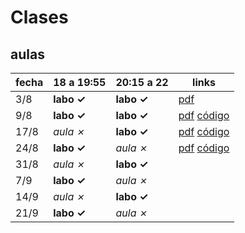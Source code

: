 # Clases

## aulas

  fecha| 18 a 19:55  | 20:15 a 22  |links
-------|-------------|-------------|----------------
  3/8  | **labo ✓**  | **labo ✓**  | [pdf](https://github.com/emilioplatzer/untref-SIyBD-2016/blob/master/pdfs/SIyBD-clase%201.pdf)
  9/8  | **labo ✓**  | **labo ✓**  | [pdf](https://github.com/emilioplatzer/untref-SIyBD-2016/blob/master/pdfs/SIyBD-clase%202.pdf) [código](clase2.md#clase-2)
 17/8  | *aula ✗*    | **labo ✓**  | [pdf](https://github.com/emilioplatzer/untref-SIyBD-2016/blob/master/pdfs/SIyBD-clase%203.pdf) [código](clase3.md#clase-3)
 24/8  | **labo ✓**  | *aula ✗*    | [pdf](https://github.com/emilioplatzer/untref-SIyBD-2016/blob/master/pdfs/SIyBD-clase%204.pdf) [código](clase4.md#clase-4)
 31/8  | *aula ✗*    | **labo ✓**  | 
  7/9  | **labo ✓**  | *aula ✗*    | 
 14/9  | *aula ✗*    | **labo ✓**  | 
 21/9  | **labo ✓**  | *aula ✗*    | 
